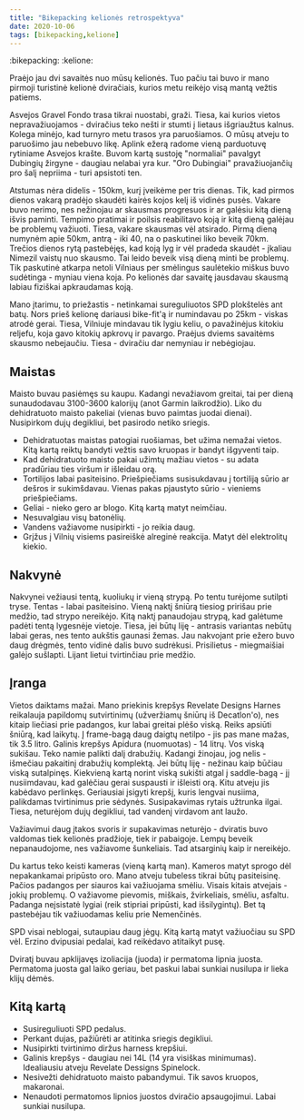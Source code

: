 ```yaml
---
title: "Bikepacking kelionės retrospektyva"
date: 2020-10-06
tags: [bikepacking,kelione]
---
```


:bikepacking: :kelione:

Praėjo jau dvi savaitės nuo mūsų kelionės. Tuo pačiu tai buvo ir mano pirmoji
turistinė kelionė dviračiais, kurios metu reikėjo visą mantą vežtis patiems.

Asvejos Gravel Fondo trasa tikrai nuostabi, graži. Tiesa, kai kurios vietos
nepravažiuojamos - dviračius teko nešti ir stumti į lietaus išgriaužtus kalnus.
Kolega minėjo, kad turnyro metu trasos yra paruošiamos. O mūsų atveju to
paruošimo jau nebebuvo likę. Aplink ežerą radome vieną parduotuvę rytiniame
Asvejos krašte. Buvom kartą sustoję "normaliai" pavalgyt Dubingių žirgyne -
daugiau nelabai yra kur. "Oro Dubingiai" pravažiuojančių pro šalį nepriima -
turi apsistoti ten.

Atstumas nėra didelis - 150km, kurį įveikėme per tris dienas. Tik, kad pirmos
dienos vakarą pradėjo skaudėti kairės kojos kelį iš vidinės pusės. Vakare buvo
nerimo, nes nežinojau ar skausmas progresuos ir ar galėsiu kitą dieną išvis
paminti. Tempimo pratimai ir poilsis reabilitavo koją ir kitą dieną galėjau be
problemų važiuoti. Tiesa, vakare skausmas vėl atsirado. Pirmą dieną numynėm apie
50km, antrą - iki 40, na o paskutinei liko beveik 70km. Trečios dienos rytą
pastebėjęs, kad koją lyg ir vėl pradeda skaudėt - įkaliau Nimezil vaistų nuo
skausmo. Tai leido beveik visą dieną minti be problemų. Tik paskutinė atkarpa
netoli Vilniaus per smėlingus saulėtekio miškus buvo sudėtinga - myniau viena
koja. Po kelionės dar savaitę jausdavau skausmą labiau fiziškai apkraudamas
koją.

Mano įtarimu, to priežastis - netinkamai sureguliuotos SPD plokštelės ant batų.
Nors prieš kelionę dariausi bike-fit'ą ir numindavau po 25km - viskas atrodė
gerai. Tiesa, Vilniuje mindavau tik lygiu keliu, o pavažinėjus kitokiu reljefu,
koja gavo kitokių apkrovų ir pavargo. Praėjus dviems savaitėms skausmo
nebejaučiu. Tiesa - dviračiu dar nemyniau ir nebėgiojau.

## Maistas

Maisto buvau pasiėmęs su kaupu. Kadangi nevažiavom greitai, tai per dieną
sunaudodavau 3100-3600 kalorijų (anot Garmin laikrodžio). Liko du dehidratuoto
maisto pakeliai (vienas buvo paimtas juodai dienai). Nusipirkom dujų degikliui,
bet pasirodo netiko sriegis.

- Dehidratuotas maistas patogiai ruošiamas, bet užima nemažai vietos. Kitą kartą
  reiktų bandyti vežtis savo kruopas ir bandyt išgyventi taip.
- Kad dehidratuoto maisto pakai užimtų mažiau vietos - su adata pradūriau ties
  viršum ir išleidau orą.
- Tortilijos labai pasiteisino. Priešpiečiams susisukdavau į tortiliją sūrio ar
  dešros ir sukimšdavau. Vienas pakas pjaustyto sūrio - vieniems priešpiečiams.
- Geliai - nieko gero ar blogo. Kitą kartą matyt neimčiau.
- Nesuvalgiau visų batonėlių.
- Vandens važiavome nusipirkti - jo reikia daug.
- Grįžus į Vilnių visiems pasireiškė alreginė reakcija. Matyt dėl elektrolitų
  kiekio.

## Nakvynė

Nakvynei vežiausi tentą, kuoliukų ir vieną strypą. Po tentu turėjome sutilpti
tryse.  Tentas - labai pasiteisino. Vieną naktį šniūrą tiesiog pririšau prie
medžio, tad strypo nereikėjo. Kitą naktį panaudojau strypą, kad galėtume padėti
tentą lygesnėje vietoje. Tiesa, jei būtų liję - antrasis variantas nebūtų labai
geras, nes tento aukštis gaunasi žemas. Jau nakvojant prie ežero buvo daug
drėgmės, tento vidinė dalis buvo sudrėkusi. Prisilietus - miegmaišiai galėjo
sušlapti. Lijant lietui tvirtinčiau prie medžio.

## Įranga

Vietos daiktams mažai. Mano priekinis krepšys Revelate Designs Harnes reikalauja
papildomų sutvirtinimų (užveržiamų šniūrų iš Decatlon'o), nes kitaip liečiasi
prie padangos, kur labai greitai plėšo viską. Reiks apsiūti šniūrą, kad laikytų.
Į frame-bagą daug daigtų netilpo - jis pas mane mažas, tik 3.5 litro. Galinis
krepšys Apidura (nuomuotas) - 14 litrų. Vos viską sukišau. Teko namie palikti
dalį drabužių. Kadangi žinojau, jog nelis - išmečiau pakaitinį drabužių
komplektą. Jei būtų liję - nežinau kaip būčiau viską sutalpinęs. Kiekvieną kartą
norint viską sukišti atgal į saddle-bagą - jį nusiimdavau, kad galėčiau gerai
suspausti ir išleisti orą. Kitu atveju jis kabėdavo perlinkęs. Geriausiai
įsigyti krepšį, kuris lengvai nusiima, palikdamas tvirtinimus prie sėdynės.
Susipakavimas rytais užtrunka ilgai. Tiesa, neturėjom dujų degikliui, tad
vandenį virdavom ant laužo.

Važiavimui daug įtakos svoris ir supakavimas neturėjo - dviratis buvo valdomas
tiek kelionės pradžioje, tiek ir pabaigoje. Lempų beveik nepanaudojome, nes
važiavome šunkeliais. Tad atsarginių kaip ir nereikėjo.

Du kartus teko keisti kameras (vieną kartą man). Kameros matyt sprogo dėl
nepakankamai pripūsto oro. Mano atveju tubeless tikrai būtų pasiteisinę. Pačios
padangos per siauros kai važiuojama smėliu. Visais kitais atvejais - jokių
problemų. O važiavome pievomis, miškais, žvirkeliais, smėliu, asfaltu. Padanga
neįsistatė lygiai (reik stipriai pripūsti, kad išsilygintų). Bet tą pastebėjau
tik važiuodamas keliu prie Nemenčinės.

SPD visai neblogai, sutaupiau daug jėgų. Kitą kartą matyt važiuočiau su SPD vėl.
Erzino dvipusiai pedalai, kad reikėdavo atitaikyt pusę.

Dviratį buvau apklijavęs izoliacija (juoda) ir permatoma lipnia juosta.
Permatoma juosta gal laiko geriau, bet paskui labai sunkiai nusilupa ir lieka
klijų dėmės.

## Kitą kartą
- Susireguliuoti SPD pedalus.
- Perkant dujas, pažiūrėti ar atitinka sriegis degikliui.
- Nusipirkti tvirtinimo diržus harness krepšiui.
- Galinis krepšys - daugiau nei 14L (14 yra visiškas minimumas). Idealiausiu
  atveju Revelate Dessigns Spinelock.
- Nesivežti dehidratuoto maisto pabandymui. Tik savos kruopos, makaronai.
- Nenaudoti permatomos lipnios juostos dviračio apsaugojimui. Labai sunkiai
  nusilupa.
